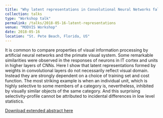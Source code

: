 ```yaml
---
title: "Why latent representations in Convolutional Neural Networks fall outside visual space"
collection: talks
type: "Workshop talk"
permalink: /talks/2018-05-16-latent-representations
venue: "MODVIS Workshop"
date: 2018-05-16
location: "St. Pete Beach, Florida, US"
---
```


It is common to compare properties of visual information processing by artificial neural networks and the primate visual system.
Some remarkable similarities were observed in the responses of neurons in IT cortex and units in higher layers of CNNs. Here I show that latent representations formed by weights in convolutional layers do not necessarily reflect visual domain. Instead they are strongly dependent on a choice of training set and cost function.
The most striking example is when an individual unit, which is highly selective to some members of a category is, nevertheless, inhibited by visually similar objects of the same category. And this surprising selectivity-profile cannot be attributed to incidental differences in low level statistics.

[Download extended abstract here](https://docs.lib.purdue.edu/cgi/viewcontent.cgi?article=1131&context=modvis)
